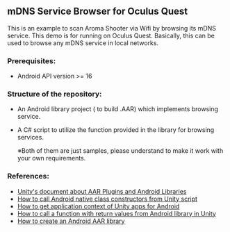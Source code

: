 ## mDNS Service Browser for Oculus Quest

This is an example to scan Aroma Shooter via Wifi by browsing its mDNS service. This demo is for running on Oculus Quest.  Basically, this can be used to browse any mDNS service in local networks.

### Prerequisites:

- Android API version >= 16

### Structure of the repository:

- An Android library project ( to build .AAR) which implements browsing service.

- A C# script to utilize the function provided in the library for browsing services.

  ※Both of them are just samples, please understand to make it work with your own requirements.

### References:

- [Unity's document about AAR Plugins and Android Libraries](https://docs.unity3d.com/Manual/AndroidAARPlugins.html)
- [How to call Android native class constructors from Unity script](https://answers.unity.com/questions/815804/call-native-android-contructor.html)
- [How to get application context of Unity apps for Android](https://stackoverflow.com/questions/33496438/get-applicationcontext-from-unity-3d)
- [How to call a function with return values from Android library in Unity](https://stackoverflow.com/questions/25450733/calling-a-unity-c-sharp-method-that-returns-a-value-from-android-java)
- [How to create an Android AAR library](https://dominoc925.blogspot.com/2015/09/how-to-create-and-use-android-archive.html)